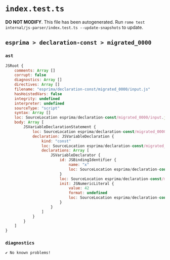 # `index.test.ts`

**DO NOT MODIFY**. This file has been autogenerated. Run `rome test internal/js-parser/index.test.ts --update-snapshots` to update.

## `esprima > declaration-const > migrated_0000`

### `ast`

```javascript
JSRoot {
	comments: Array []
	corrupt: false
	diagnostics: Array []
	directives: Array []
	filename: "esprima/declaration-const/migrated_0000/input.js"
	hasHoistedVars: false
	integrity: undefined
	interpreter: undefined
	sourceType: "script"
	syntax: Array []
	loc: SourceLocation esprima/declaration-const/migrated_0000/input.js 1:0-2:0
	body: Array [
		JSVariableDeclarationStatement {
			loc: SourceLocation esprima/declaration-const/migrated_0000/input.js 1:0-1:12
			declaration: JSVariableDeclaration {
				kind: "const"
				loc: SourceLocation esprima/declaration-const/migrated_0000/input.js 1:0-1:12
				declarations: Array [
					JSVariableDeclarator {
						id: JSBindingIdentifier {
							name: "x"
							loc: SourceLocation esprima/declaration-const/migrated_0000/input.js 1:6-1:7 (x)
						}
						loc: SourceLocation esprima/declaration-const/migrated_0000/input.js 1:6-1:12
						init: JSNumericLiteral {
							value: 42
							format: undefined
							loc: SourceLocation esprima/declaration-const/migrated_0000/input.js 1:10-1:12
						}
					}
				]
			}
		}
	]
}
```

### `diagnostics`

```
✔ No known problems!

```
